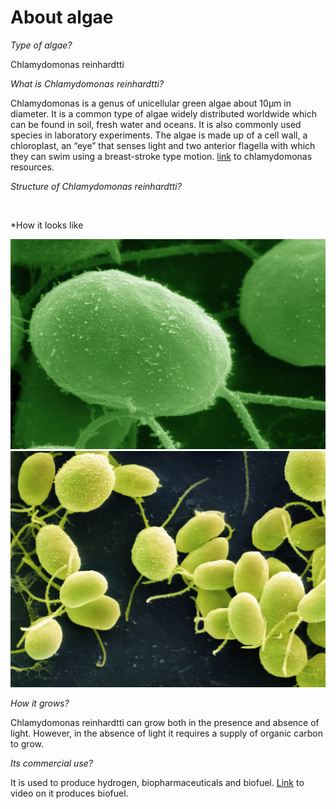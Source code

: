 
# About algae

*Type of algae?*

Chlamydomonas reinhardtti

*What is Chlamydomonas reinhardtti?*

Chlamydomonas is a genus of unicellular green algae about 10µm in diameter. It is a common type of algae widely
distributed worldwide which can be found in soil, fresh water and oceans. It is also commonly used species in laboratory experiments.
The algae is made up of a cell wall, a chloroplast, an “eye” that senses light and two anterior flagella with which they can swim
using a breast-stroke type motion. [link](https://www.chlamycollection.org/resources)
to chlamydomonas resources.

*Structure of Chlamydomonas reinhardtti?*

<img src = "..\assets/images\algae.img.png" alt = "">

*How it looks like

<img src = "..\assets/images\algae green.jpg" alt = "">

<img src = "..\assets/images\algae group.jpg" alt = "">

*How it grows?*

Chlamydomonas reinhardtti can grow both in the presence and absence of light. However, in the absence of light it requires a supply of organic carbon to grow.


*Its commercial use?*

It is used to produce hydrogen, biopharmaceuticals and biofuel. [Link](https://www.youtube.com/watch?v=sdeFebJWcpw) to video on it produces biofuel.
